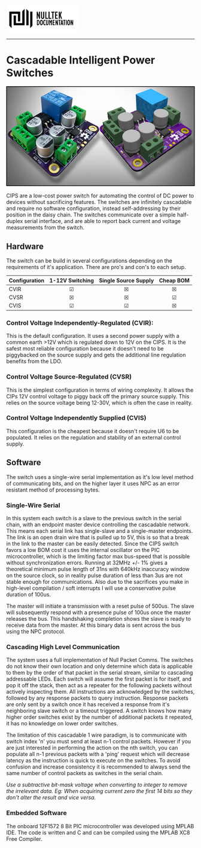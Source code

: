 [![NullTek Documentation](../../resources/NullTekDocumentationLogo.png)](https://creatingnull.github.io)

---

# Cascadable Intelligent Power Switches 

![CIPS Header](CIPSHeader.png)

CIPS are a low-cost power switch for automating the control of DC power to devices without sacrificing features. 
The switches are infinitely cascadable and require no software configuration, instead self-addressing by their position in the daisy chain. 
The switches communicate over a simple half-duplex serial interface, and are able to report back current and voltage measurements from the switch.

## Hardware 

The switch can be build in several configurations depending on the requirements of it's application. There are pro's and con's to each setup. 

| Configuration | 1-12V Switching | Single Source Supply | Cheap BOM |
| :------------ | :-------------: | :------------------: | :-------: |
| CVIR          | ☑              | 	☒                   | 	☒        |
| CVSR          | ☒              | 	☒                   | 	☑        |
| CVIS          | ☑              | 	☑                   | 	☒        |

### Control Voltage Independently-Regulated (CVIR):

This is the default configuration. 
It uses a second power supply with a common earth >12V which is regulated down to 12V on the CIPS. 
It is the safest most reliable configuration because it doesn't need to be piggybacked on the source supply and gets the additional line regulation benefits from the LDO. 

### Control Voltage Source-Regulated (CVSR)

This is the simplest configuration in terms of wiring complexity. 
It allows the CIPs 12V control voltage to piggy back off the primary source supply. 
This relies on the source voltage being 12-30V, which is often the case in reality.

### Control Voltage Independently Supplied (CVIS)

This configuration is the cheapest because it doesn't require U6 to be populated. 
It relies on the regulation and stability of an external control supply. 

## Software

The switch uses a single-wire serial implementation as it's low level method of communicating bits, and on the higher layer it uses NPC as an error resistant method of processing bytes. 

### Single-Wire Serial

In this system each switch is a slave to the previous switch in the serial chain, with an endpoint master device controlling the cascadable network.
This means each serial link has single-slave and a single-master endpoints. 
The link is an open drain wire that is pulled up to 5V, this is so that a break in the link to the master can be easily detected.
Since the CIPS switch favors a low BOM cost it uses the internal oscillator on the PIC microcontroller, which is the limiting factor max bus-speed that is possible without synchronization errors. 
Running at 32MHz +/- 1% gives a theoretical minimum pulse length of 31ns with 640kHz inaccuracy window on the source clock, so in reality pulse duration of less than 3us are not stable enough for communications. 
Also due to the sacrifices you make in high-level compilation / soft interrupts I will use a conservative pulse duration of 100us.

The master will initiate a transmission with a reset pulse of 500us. 
The slave will subsequently respond with a presence pulse of 100us once the master releases the bus. 
This handshaking completion shows the slave is ready to receive data from the master. 
At this binary data is sent across the bus using the NPC protocol.

### Cascading High Level Communication

 The system uses a full implementation of Null Packet Comms. 
 The switches do not know their own location and only determine which data is applicable to them by the order of that packet in the serial stream, similar to cascading addressable LEDs. 
 Each switch will assume the first packet is for itself, and pop it off the stack, then act as a repeater for the following packets without actively inspecting them. 
 All instructions are acknowledged by the switches, followed by any response packets to query instruction. 
 Response packets are only sent by a switch once it has received a response from it's neighboring slave switch or a timeout triggered. 
 A switch knows how many higher order switches exist by the number of additional packets it repeated, it has no knowledge on lower order switches.

The limitation of this cascadable 1 wire paradigm, is to communicate with switch index 'n' you must send at least n-1 control packets. 
However if you are just interested in performing the action on the nth switch, you can populate all n-1 previous packets with a 'ping' request which will decrease latency as the instruction is quick to execute on the switches. 
To avoid confusion and increase consistency it is recommended to always send the same number of control packets as switches in the serial chain. 

_Use a subtractive bit-mask voltage when converting to integer to remove the irrelevant data. Eg: When acquiring current zero the first 14 bits so they don't alter the result and vice versa._

### Embedded Software

The onboard 12F1572 8 Bit PIC microcontroller was developed using MPLAB IDE. 
The code is written and C and can be compiled using the MPLAB XC8 Free Compiler. 
